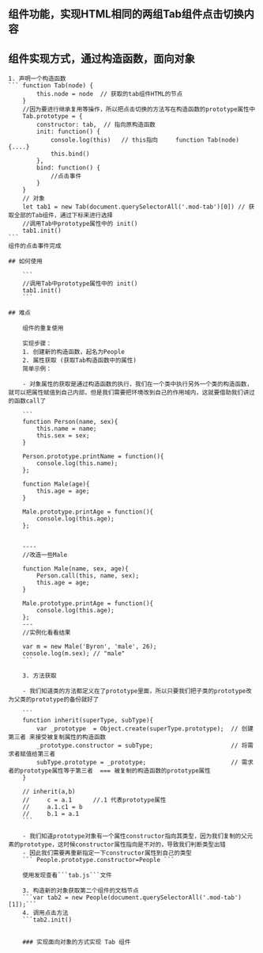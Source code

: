 ## 组件功能，实现HTML相同的两组Tab组件点击切换内容

## 组件实现方式，通过构造函数，面向对象

    1. 声明一个构造函数
    ``` function Tab(node) {
            this.node = node  // 获取的tab组件HTML的节点
        }
        //因为要进行继承复用等操作，所以把点击切换的方法写在构造函数的prototype属性中
        Tab.prototype = {
            constructor: tab,  // 指向原构造函数
            init: function() {
                console.log(this)   // this指向     function Tab(node) {....}
                this.bind()
            },
            bind: function() {
                //点击事件
            }
        }
        // 对象
        let tab1 = new Tab(document.querySelectorAll('.mod-tab')[0]) // 获取全部的Tab组件，通过下标来进行选择
        //调用Tab中prototype属性中的 init()
        tab1.init()
    ```
    组件的点击事件完成

    ## 如何使用

        ```
        //调用Tab中prototype属性中的 init()
        tab1.init()
        ```

    ## 难点

        组件的重复使用

        实现步骤：
        1. 创建新的构造函数，起名为People
        2. 属性获取 (获取Tab构造函数中的属性)
        简单示例：

        - 对象属性的获取是通过构造函数的执行，我们在一个类中执行另外一个类的构造函数，就可以把属性赋值到自己内部，但是我们需要把环境改到自己的作用域内，这就要借助我们讲过的函数call了

        ```
        function Person(name, sex){
            this.name = name;
            this.sex = sex;
        }

        Person.prototype.printName = function(){
            console.log(this.name);
        };

        function Male(age){
            this.age = age;
        }

        Male.prototype.printAge = function(){
            console.log(this.age);
        };


        ----
        //改造一些Male

        function Male(name, sex, age){
            Person.call(this, name, sex);
            this.age = age;
        }

        Male.prototype.printAge = function(){
            console.log(this.age);
        };
        ---
        //实例化看看结果

        var m = new Male('Byron', 'male', 26);
        console.log(m.sex); // "male"
        ```

        3. 方法获取
        
        - 我们知道类的方法都定义在了prototype里面，所以只要我们把子类的prototype改为父类的prototype的备份就好了

        ```
        function inherit(superType, subType){
            var _prototype  = Object.create(superType.prototype);  // 创建第三者 来接受被复制属性的构造函数
            _prototype.constructor = subType;                      // 将需求者赋值给第三者
            subType.prototype = _prototype;                        // 需求者的prototype属性等于第三者  === 被复制的构造函数的prototype属性
        }

        // inherit(a,b)
        //     c = a.1      //.1 代表prototype属性
        //     a.1.c1 = b
        //     b.1 = a.1
        ```
        
        - 我们知道prototype对象有一个属性constructor指向其类型，因为我们复制的父元素的prototype，这时候constructor属性指向是不对的，导致我们判断类型出错
        - 因此我们需要再重新指定一下constructor属性到自己的类型
        ``` People.prototype.constructor=People ```

        使用发现查看```tab.js```文件

        3. 构造新的对象获取第二个组件的文档节点
        ```var tab2 = new People(document.querySelectorAll('.mod-tab')[1]);```
        4. 调用点击方法
        ```tab2.init()


        ### 实现面向对象的方式实现 Tab 组件
